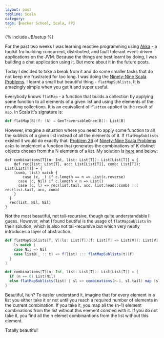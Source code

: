 ```yaml
---
layout: post
tagline: Scala
category: 
tags: [Hacker School, Scala, FP]
---
```

{% include JB/setup %}


For the past two weeks I was learning reactive programming using [Akka](http://akka.io/) - a toolkit fro building concurrent, distributed, and fault tolerant event-driven applications on the JVM. Because the things are best learnt by doing, I was building a chat application using it. But more about it in the future posts.

Today I decided to take a break from it and do some smaller tasks that do not keep me frustrated for too long. I was doing the [Ninety-Nine Scala Problems](http://aperiodic.net/phil/scala/s-99/). I learnt a small but beautiful thing - `flatMapSublists`. It is amazingly simple when you get it and super useful.

Everybody knows `flatMap` - a function that builds a collection by applying some function to all elements of a given list and using the elements of the resulting collections. It is an equivallent of `flatten` applied to the result of `map`. In Scala it's signature is:

```Scala
def flatMap[B](f: (A) ⇒ GenTraversableOnce[B]): List[B]
```

However, imagine a situation where you need to apply some function to all the sublists of a given list instead of all the elements of it. If `flatMapSublists` existed it would do exactly that. [Problem 26](http://aperiodic.net/phil/scala/s-99/#p26) of [Ninety-Nine Scala Problems](http://aperiodic.net/phil/scala/s-99/) asks to implement a function that generates the combinations of K distinct objects chosen from the N elements of a list. My solution is [here](https://github.com/laurita/NinetyNineScalaProblems/blob/master/src/main/scala/problems/P26.scala) and below:

```
def combinations[T](n: Int, list: List[T]): List[List[T]] = {
	def rec(list: List[T], acc: List[List[T]], comb: List[T]): List[List[T]] = {
  	(comb, list) match {
    	case (c, _) if c.length == n => List(c.reverse)
      case (c, Nil) if c.length < n => List()
      case (c, l) => rec(list.tail, acc, list.head::comb) ::: rec(list.tail, acc, comb)
    }
  }
  rec(list, Nil, Nil)
}
```

Not the most beautiful, not tail-recursive, though quite understandable I guess. However, what I found beutiful is the usage of `flatMapSublists` in their solution, which is also not tail-recursive but which very neatly introduces a layer of abstraction.

```Scala
def flatMapSublists[T, V](ls: List[T])(f: List[T] => List[V]): List[V] = {
	ls match {
  	case Nil => Nil
    case list@(_ :: t) => f(list) ::: flatMapSublists(t)(f)
  }
}

def combinations[T](n: Int, list: List[T]): List[List[T]] = {
  if (n == 0) List(Nil)
  else flatMapSublists(list) { sl => combinations(n-1, sl.tail) map (sl.head :: _) }
}
```

Beautiful, huh? To easier understand it, imagine that for every element in a list you either take it or not until you reach a required number of elements in the current combination. If you take it, you map all the (n-1) element combinations from the list without this element cons'ed with it. If you do not take it, you find all the n elemet combinantions from the list without this element.

Totally beautiful!